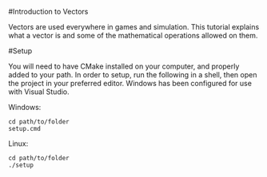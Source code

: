 #Introduction to Vectors

Vectors are used everywhere in games and simulation. This tutorial explains what a vector is and some of the mathematical operations allowed on them.

#Setup

You will need to have CMake installed on your computer, and properly added to your path.  In order to setup, run the following in a shell, then open the project in your preferred editor. Windows has been configured for use with Visual Studio.

Windows:
```
cd path/to/folder
setup.cmd
```
Linux:
```
cd path/to/folder
./setup
```

